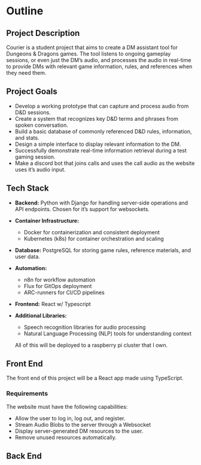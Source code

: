 # Outline

## Project Description

Courier is a student project that aims to create a DM assistant tool for Dungeons & Dragons games. The tool listens to ongoing gameplay sessions, or even just the DM’s audio, and processes the audio in real-time to provide DMs with relevant game information, rules, and references when they need them.

## Project Goals

- Develop a working prototype that can capture and process audio from D&D sessions.
- Create a system that recognizes key D&D terms and phrases from spoken conversation.
- Build a basic database of commonly referenced D&D rules, information, and stats.
- Design a simple interface to display relevant information to the DM.
- Successfully demonstrate real-time information retrieval during a test gaming session.
- Make a discord bot that joins calls and uses the call audio as the website uses it’s audio input.

## Tech Stack

- **Backend:** Python with Django for handling server-side operations and API endpoints. Chosen for it’s support for websockets.
- **Container Infrastructure:**
    - Docker for containerization and consistent deployment
    - Kubernetes (k8s) for container orchestration and scaling
- **Database:** PostgreSQL for storing game rules, reference materials, and user data.
- **Automation:**
    - n8n for workflow automation
    - Flux for GitOps deployment
    - ARC-runners for CI/CD pipelines
- **Frontend:** React w/ Typescript
- **Additional Libraries:**
    - Speech recognition libraries for audio processing
    - Natural Language Processing (NLP) tools for understanding context
    
    All of this will be deployed to a raspberry pi cluster that I own.
    

## Front End

The front end of this project will be a React app made using TypeScript.

### Requirements

The website must have the following capabilities:

- Allow the user to log in, log out, and register.
- Stream Audio Blobs to the server through a Websocket
- Display server-generated DM resources to the user.
- Remove unused resources automatically.

## Back End